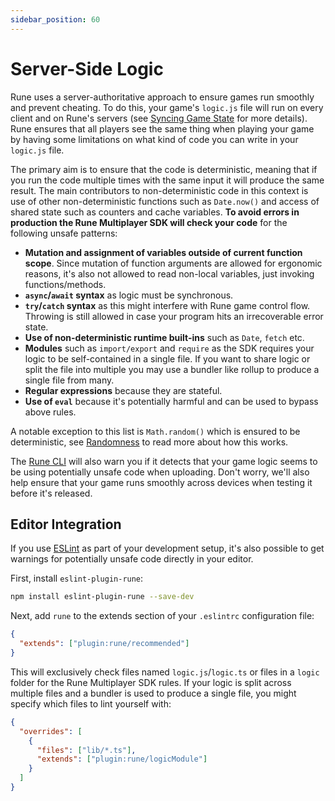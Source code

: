 ```yaml
---
sidebar_position: 60
---
```


# Server-Side Logic

Rune uses a server-authoritative approach to ensure games run smoothly and prevent cheating. To do this, your game's `logic.js` file will run on every client and on Rune's servers (see [Syncing Game State](../how-it-works/syncing-game-state) for more details). Rune ensures that all players see the same thing when playing your game by having some limitations on what kind of code you can write in your `logic.js` file.

The primary aim is to ensure that the code is deterministic, meaning that if you run the code multiple times with the same input it will produce the same result. The main contributors to non-deterministic code in this context is use of other non-deterministic functions such as `Date.now()` and access of shared state such as counters and cache variables. **To avoid errors in production the Rune Multiplayer SDK will check your code** for the following unsafe patterns:

- **Mutation and assignment of variables outside of current function scope**. Since mutation of function arguments are allowed for ergonomic reasons, it's also not allowed to read non-local variables, just invoking functions/methods.
- **`async`/`await` syntax** as logic must be synchronous.
- **`try`/`catch` syntax** as this might interfere with Rune game control flow. Throwing is still allowed in case your program hits an irrecoverable error state.
- **Use of non-deterministic runtime built-ins** such as `Date`, `fetch` etc.
- **Modules** such as `import/export` and `require` as the SDK requires your logic to be self-contained in a single file. If you want to share logic or split the file into multiple you may use a bundler like rollup to produce a single file from many.
- **Regular expressions** because they are stateful.
- **Use of `eval`** because it's potentially harmful and can be used to bypass above rules.

A notable exception to this list is `Math.random()` which is ensured to be deterministic, see [Randomness](randomness.md) to read more about how this works.

The [Rune CLI](publishing/cli.md) will also warn you if it detects that your game logic seems to be using potentially unsafe code when uploading. Don't worry, we'll also help ensure that your game runs smoothly across devices when testing it before it's released.

## Editor Integration

If you use [ESLint](https://eslint.org/) as part of your development setup, it's also possible to get warnings for potentially unsafe code directly in your editor.

First, install `eslint-plugin-rune`:

```bash
npm install eslint-plugin-rune --save-dev
```

Next, add `rune` to the extends section of your `.eslintrc` configuration file:

```json
{
  "extends": ["plugin:rune/recommended"]
}
```

This will exclusively check files named `logic.js`/`logic.ts` or files in a `logic` folder for the Rune Multiplayer SDK rules. If your logic is split across multiple files and a bundler is used to produce a single file, you might specify which files to lint yourself with:

```json
{
  "overrides": [
    {
      "files": ["lib/*.ts"],
      "extends": ["plugin:rune/logicModule"]
    }
  ]
}
```

